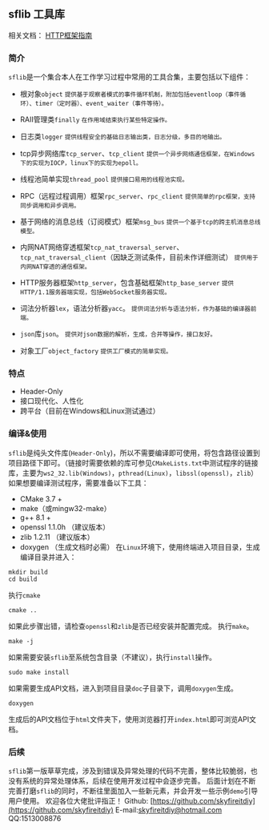 ## sflib 工具库
相关文档：
[HTTP框架指南](doc/HTTP框架指南.md)
### 简介
`sflib`是一个集合本人在工作学习过程中常用的工具合集，主要包括以下组件：
* 根对象`object`
  `提供基于观察者模式的事件循环机制，附加包括eventloop（事件循环）、timer（定时器）、event_waiter（事件等待）。`
  
* RAII管理类`finally`
    `在作用域结束执行某些特定操作。`
    
* 日志类`logger`
    `提供线程安全的基础日志输出类，日志分级，多目的地输出。`
    
* tcp异步网络库`tcp_server`、`tcp_client`
    `提供一个异步网络通信框架，在Windows下的实现为IOCP，linux下的实现为epoll。`
    
* 线程池简单实现`thread_pool`
    `提供接口易用的线程池实现。`
    
* RPC（远程过程调用）框架`rpc_server`、`rpc_client`
    `提供简单的rpc框架，支持同步调用和异步调用。`
    
* 基于网络的消息总线（订阅模式）框架`msg_bus`
    `提供一个基于tcp的跨主机消息总线模型。`
    
* 内网NAT网络穿透框架`tcp_nat_traversal_server`、`tcp_nat_traversal_client`（因缺乏测试条件，目前未作详细测试）
    `提供用于内网NAT穿透的通信框架。`
    
* HTTP服务器框架`http_server`，包含基础框架`http_base_server`
    `提供HTTP/1.1服务器端实现，包括WebSocket服务器实现。`
* 词法分析器`lex`，语法分析器`yacc`。
    `提供词法分析与语法分析，作为基础的编译器前端。`
* `json`库`json`。
    `提供对json数据的解析，生成，合并等操作，接口友好。`
* 对象工厂`object_factory`
    `提供工厂模式的简单实现。`
    
### 特点
* Header-Only
* 接口现代化、人性化
* 跨平台（目前在Windows和Linux测试通过）
### 编译&使用
`sflib`是纯头文件库(`Header-Only`)，所以不需要编译即可使用，将包含路径设置到项目路径下即可。（链接时需要依赖的库可参见`CMakeLists.txt`中测试程序的链接库，主要为`ws2_32.lib(Windows)`，`pthread(Linux)`，`libssl(openssl)`，`zlib`）
如果想要编译测试程序，需要准备以下工具：
* CMake 3.7 +
* make（或mingw32-make）
* g++ 8.1 +
* openssl 1.1.0h （建议版本）
* zlib 1.2.11 （建议版本）
* doxygen （生成文档时必需）
在`Linux`环境下，使用终端进入项目目录，生成编译目录并进入：
```shell
mkdir build
cd build
```
执行`cmake`
```shell
cmake ..
```
如果此步骤出错，请检查`openssl`和`zlib`是否已经安装并配置完成。
执行`make`。
```shell
make -j
```
如果需要安装`sflib`至系统包含目录（不建议），执行`install`操作。
```shell
sudo make install
```
如果需要生成API文档，进入到项目目录`doc`子目录下，调用`doxygen`生成。
```shell
doxygen
```
生成后的API文档位于`html`文件夹下，使用浏览器打开`index.html`即可浏览API文档。
### 后续
`sflib`第一版草草完成，涉及到错误及异常处理的代码不完善，整体比较脆弱，也没有系统的异常处理体系，后续在使用开发过程中会逐步完善。
后面计划在不断完善打磨`sflib`的同时，不断往里面加入一些新元素，并会开发一些示例`demo`引导用户使用。
欢迎各位大佬批评指正！
Github: [https://github.com/skyfireitdiy](https://github.com/skyfireitdiy)
E-mail:[skyfireitdiy@hotmail.com](mailto:skyfireitdiy@hotmail.com)
QQ:1513008876
